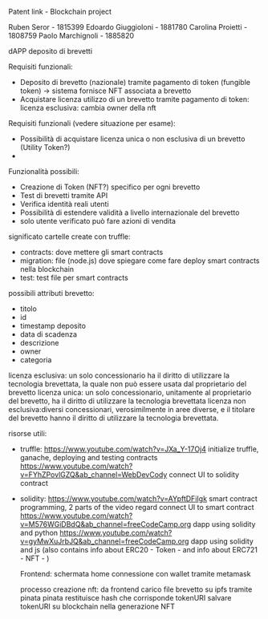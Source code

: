 Patent link - Blockchain project

Ruben Seror - 1815399
Edoardo Giuggioloni - 1881780
Carolina Proietti - 1808759
Paolo Marchignoli - 1885820

dAPP deposito di brevetti 

Requisiti funzionali:
  - Deposito di brevetto (nazionale) tramite pagamento di token (fungible token) -> sistema fornisce NFT associata a brevetto
  - Acquistare licenza utilizzo di un brevetto tramite pagamento di token:
    licenza esclusiva: cambia owner della nft

Requisiti funzionali (vedere situazione per esame):
  - Possibilità di acquistare licenza unica o non esclusiva di un brevetto (Utility Token?)
  - 


 Funzionalità possibili:
  - Creazione di Token (NFT?) specifico per ogni brevetto
  - Test di brevetti tramite API
  - Verifica identità reali utenti
  - Possibilità di estendere validità a livello internazionale del brevetto
  - solo utente verificato può fare azioni di vendita



significato cartelle create con truffle:
  - contracts: dove mettere gli smart contracts
  - migration: file (node.js) dove spiegare come fare deploy smart contracts nella blockchain
  - test: test file per smart contracts 


possibili attributi brevetto:
  - titolo
  - id
  - timestamp deposito
  - data di scadenza
  - descrizione
  - owner
  - categoria

  licenza esclusiva: un solo concessionario ha il diritto di utilizzare la tecnologia brevettata, la quale non può essere usata dal proprietario del brevetto
  licenza unica: un solo concessionario, unitamente al proprietario del brevetto, ha il diritto di utilizzare la tecnologia brevettata
  licenza non esclusiva:diversi concessionari, verosimilmente in aree diverse, e il titolare del brevetto hanno il diritto di utilizzare la tecnologia brevettata.


risorse utili:
  - truffle: 
    https://www.youtube.com/watch?v=JXa_Y-17Oj4 initialize truffle, ganache, deploying and testing contracts
    https://www.youtube.com/watch?v=FYhZPovlGZQ&ab_channel=WebDevCody connect UI to solidity contract

  - solidity: 
    https://www.youtube.com/watch?v=AYpftDFiIgk smart contract programming, 2 parts of the video regard connect UI to smart contract
    https://www.youtube.com/watch?v=M576WGiDBdQ&ab_channel=freeCodeCamp.org dapp using solidity and python
    https://www.youtube.com/watch?v=gyMwXuJrbJQ&ab_channel=freeCodeCamp.org dapp using solidity and js (also contains info about ERC20 - Token - and info about ERC721 - NFT -  )


    Frontend:
    schermata home
    connessione con wallet tramite metamask


    processo creazione nft:
    da frontend carico file brevetto su ipfs tramite pinata
    pinata restituisce hash che corrisponde tokenURI
    salvare tokenURI su blockchain nella generazione NFT 